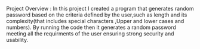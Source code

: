 Project Overview : In this project I created a program that generates random password based on the criteria defined by the user,such as length and its complexity(that includes special characters ,Upper and lower cases and numbers).
By running the code then it generates a random password meeting all the requirments of the user ensuring strong security and usability.
